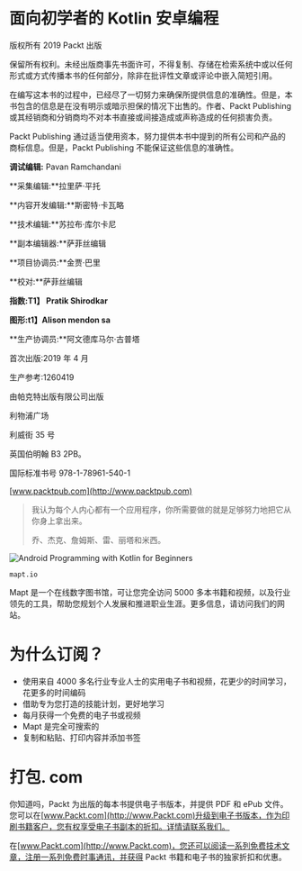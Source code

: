 # 面向初学者的 Kotlin 安卓编程

版权所有 2019 Packt 出版

保留所有权利。未经出版商事先书面许可，不得复制、存储在检索系统中或以任何形式或方式传播本书的任何部分，除非在批评性文章或评论中嵌入简短引用。

在编写这本书的过程中，已经尽了一切努力来确保所提供信息的准确性。但是，本书包含的信息是在没有明示或暗示担保的情况下出售的。作者、Packt Publishing 或其经销商和分销商均不对本书直接或间接造成或声称造成的任何损害负责。

Packt Publishing 通过适当使用资本，努力提供本书中提到的所有公司和产品的商标信息。但是，Packt Publishing 不能保证这些信息的准确性。

**调试编辑:** Pavan Ramchandani

**采集编辑:**拉里萨·平托

**内容开发编辑:**斯密特·卡瓦略

**技术编辑:**苏拉布·库尔卡尼

**副本编辑器:**萨菲丝编辑

**项目协调员:**金贾·巴里

**校对:**萨菲丝编辑

**指数:T1】 Pratik Shirodkar**

**图形:t1】Alison mendon sa**

**生产协调员:**阿文德库马尔·古普塔

首次出版:2019 年 4 月

生产参考:1260419

由帕克特出版有限公司出版

利物浦广场

利威街 35 号

英国伯明翰 B3 2PB。

国际标准书号 978-1-78961-540-1

[www.packtpub.com](http://www.packtpub.com)

> 我认为每个人内心都有一个应用程序，你所需要做的就是足够努力地把它从你身上拿出来。
> 
> 乔、杰克、詹姆斯、雷、丽塔和米西。

![Android Programming with Kotlin for Beginners](Images/Mapt_logo.jpg)

`mapt.io`

Mapt 是一个在线数字图书馆，可让您完全访问 5000 多本书籍和视频，以及行业领先的工具，帮助您规划个人发展和推进职业生涯。更多信息，请访问我们的网站。

# 为什么订阅？

*   使用来自 4000 多名行业专业人士的实用电子书和视频，花更少的时间学习，花更多的时间编码
*   借助专为您打造的技能计划，更好地学习
*   每月获得一个免费的电子书或视频
*   Mapt 是完全可搜索的
*   复制和粘贴、打印内容并添加书签

# 打包. com

你知道吗，Packt 为出版的每本书提供电子书版本，并提供 PDF 和 ePub 文件。您可以在[www.Packt.com](http://www.Packt.com)升级到电子书版本，作为印刷书籍客户，您有权享受电子书副本的折扣。详情请联系我们。

在[www.Packt.com](http://www.Packt.com)，您还可以阅读一系列免费技术文章，注册一系列免费时事通讯，并获得 Packt 书籍和电子书的独家折扣和优惠。